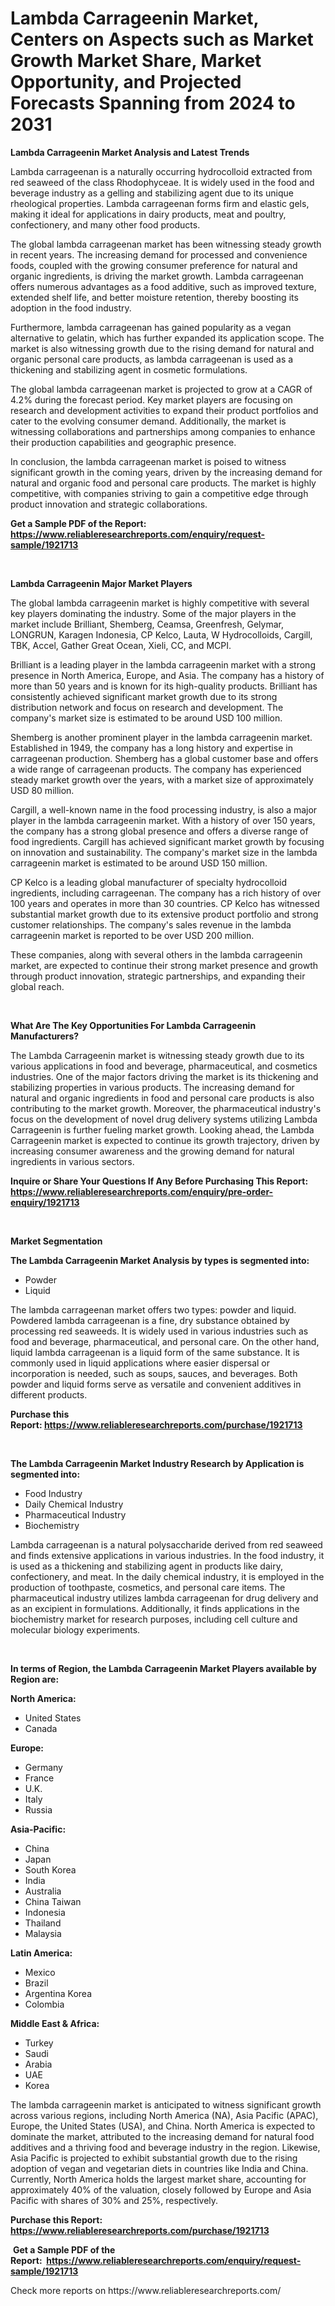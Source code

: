<p><h1>Lambda Carrageenin Market, Centers on Aspects such as Market Growth Market Share, Market Opportunity, and Projected Forecasts Spanning from 2024 to 2031</h1></p><p><strong>Lambda Carrageenin Market Analysis and Latest Trends</strong></p>
<p><p>Lambda carrageenan is a naturally occurring hydrocolloid extracted from red seaweed of the class Rhodophyceae. It is widely used in the food and beverage industry as a gelling and stabilizing agent due to its unique rheological properties. Lambda carrageenan forms firm and elastic gels, making it ideal for applications in dairy products, meat and poultry, confectionery, and many other food products.</p><p>The global lambda carrageenan market has been witnessing steady growth in recent years. The increasing demand for processed and convenience foods, coupled with the growing consumer preference for natural and organic ingredients, is driving the market growth. Lambda carrageenan offers numerous advantages as a food additive, such as improved texture, extended shelf life, and better moisture retention, thereby boosting its adoption in the food industry.</p><p>Furthermore, lambda carrageenan has gained popularity as a vegan alternative to gelatin, which has further expanded its application scope. The market is also witnessing growth due to the rising demand for natural and organic personal care products, as lambda carrageenan is used as a thickening and stabilizing agent in cosmetic formulations.</p><p>The global lambda carrageenan market is projected to grow at a CAGR of 4.2% during the forecast period. Key market players are focusing on research and development activities to expand their product portfolios and cater to the evolving consumer demand. Additionally, the market is witnessing collaborations and partnerships among companies to enhance their production capabilities and geographic presence.</p><p>In conclusion, the lambda carrageenan market is poised to witness significant growth in the coming years, driven by the increasing demand for natural and organic food and personal care products. The market is highly competitive, with companies striving to gain a competitive edge through product innovation and strategic collaborations.</p></p>
<p><strong>Get a Sample PDF of the Report:&nbsp; <a href="https://www.reliableresearchreports.com/enquiry/request-sample/1921713">https://www.reliableresearchreports.com/enquiry/request-sample/1921713</a></strong></p>
<p>&nbsp;</p>
<p><strong>Lambda Carrageenin Major Market Players</strong></p>
<p><p>The global lambda carrageenin market is highly competitive with several key players dominating the industry. Some of the major players in the market include Brilliant, Shemberg, Ceamsa, Greenfresh, Gelymar, LONGRUN, Karagen Indonesia, CP Kelco, Lauta, W Hydrocolloids, Cargill, TBK, Accel, Gather Great Ocean, Xieli, CC, and MCPI.</p><p>Brilliant is a leading player in the lambda carrageenin market with a strong presence in North America, Europe, and Asia. The company has a history of more than 50 years and is known for its high-quality products. Brilliant has consistently achieved significant market growth due to its strong distribution network and focus on research and development. The company's market size is estimated to be around USD 100 million.</p><p>Shemberg is another prominent player in the lambda carrageenin market. Established in 1949, the company has a long history and expertise in carrageenan production. Shemberg has a global customer base and offers a wide range of carrageenan products. The company has experienced steady market growth over the years, with a market size of approximately USD 80 million.</p><p>Cargill, a well-known name in the food processing industry, is also a major player in the lambda carrageenin market. With a history of over 150 years, the company has a strong global presence and offers a diverse range of food ingredients. Cargill has achieved significant market growth by focusing on innovation and sustainability. The company's market size in the lambda carrageenin market is estimated to be around USD 150 million.</p><p>CP Kelco is a leading global manufacturer of specialty hydrocolloid ingredients, including carrageenan. The company has a rich history of over 100 years and operates in more than 30 countries. CP Kelco has witnessed substantial market growth due to its extensive product portfolio and strong customer relationships. The company's sales revenue in the lambda carrageenin market is reported to be over USD 200 million.</p><p>These companies, along with several others in the lambda carrageenin market, are expected to continue their strong market presence and growth through product innovation, strategic partnerships, and expanding their global reach.</p></p>
<p>&nbsp;</p>
<p><strong>What Are The Key Opportunities For Lambda Carrageenin Manufacturers?</strong></p>
<p><p>The Lambda Carrageenin market is witnessing steady growth due to its various applications in food and beverage, pharmaceutical, and cosmetics industries. One of the major factors driving the market is its thickening and stabilizing properties in various products. The increasing demand for natural and organic ingredients in food and personal care products is also contributing to the market growth. Moreover, the pharmaceutical industry's focus on the development of novel drug delivery systems utilizing Lambda Carrageenin is further fueling market growth. Looking ahead, the Lambda Carrageenin market is expected to continue its growth trajectory, driven by increasing consumer awareness and the growing demand for natural ingredients in various sectors.</p></p>
<p><strong>Inquire or Share Your Questions If Any Before Purchasing This Report: <a href="https://www.reliableresearchreports.com/enquiry/pre-order-enquiry/1921713">https://www.reliableresearchreports.com/enquiry/pre-order-enquiry/1921713</a></strong></p>
<p>&nbsp;</p>
<p><strong>Market Segmentation</strong></p>
<p><strong>The Lambda Carrageenin Market Analysis by types is segmented into:</strong></p>
<p><ul><li>Powder</li><li>Liquid</li></ul></p>
<p><p>The lambda carrageenan market offers two types: powder and liquid. Powdered lambda carrageenan is a fine, dry substance obtained by processing red seaweeds. It is widely used in various industries such as food and beverage, pharmaceutical, and personal care. On the other hand, liquid lambda carrageenan is a liquid form of the same substance. It is commonly used in liquid applications where easier dispersal or incorporation is needed, such as soups, sauces, and beverages. Both powder and liquid forms serve as versatile and convenient additives in different products.</p></p>
<p><strong>Purchase this Report:&nbsp;<a href="https://www.reliableresearchreports.com/purchase/1921713">https://www.reliableresearchreports.com/purchase/1921713</a></strong></p>
<p>&nbsp;</p>
<p><strong>The Lambda Carrageenin Market Industry Research by Application is segmented into:</strong></p>
<p><ul><li>Food Industry</li><li>Daily Chemical Industry</li><li>Pharmaceutical Industry</li><li>Biochemistry</li></ul></p>
<p><p>Lambda carrageenan is a natural polysaccharide derived from red seaweed and finds extensive applications in various industries. In the food industry, it is used as a thickening and stabilizing agent in products like dairy, confectionery, and meat. In the daily chemical industry, it is employed in the production of toothpaste, cosmetics, and personal care items. The pharmaceutical industry utilizes lambda carrageenan for drug delivery and as an excipient in formulations. Additionally, it finds applications in the biochemistry market for research purposes, including cell culture and molecular biology experiments.</p></p>
<p>&nbsp;</p>
<p><strong>In terms of Region, the Lambda Carrageenin Market Players available by Region are:</strong></p>
<p>
    <p> <strong> North America: </strong>
        <ul>
            <li>United States</li>
            <li>Canada</li>
        </ul>
        </p> 
    <p> <strong> Europe: </strong>
        <ul>
            <li>Germany</li>
            <li>France</li>
            <li>U.K.</li>
            <li>Italy</li>
            <li>Russia</li>
        </ul>
        </p> 
    <p> <strong> Asia-Pacific: </strong>
        <ul>
            <li>China</li>
            <li>Japan</li>
            <li>South Korea</li>
            <li>India</li>
            <li>Australia</li>
            <li>China Taiwan</li>
            <li>Indonesia</li>
            <li>Thailand</li>
            <li>Malaysia</li>
        </ul>
        </p> 
    <p> <strong> Latin America: </strong>
        <ul>
            <li>Mexico</li>
            <li>Brazil</li>
            <li>Argentina Korea</li>
            <li>Colombia</li>
        </ul>
        </p> 
    <p> <strong> Middle East & Africa: </strong>
        <ul>
            <li>Turkey</li>
            <li>Saudi</li>
            <li>Arabia</li>
            <li>UAE</li>
            <li>Korea</li>
        </ul>
    </p>
    </p>
<p><p>The lambda carrageenin market is anticipated to witness significant growth across various regions, including North America (NA), Asia Pacific (APAC), Europe, the United States (USA), and China. North America is expected to dominate the market, attributed to the increasing demand for natural food additives and a thriving food and beverage industry in the region. Likewise, Asia Pacific is projected to exhibit substantial growth due to the rising adoption of vegan and vegetarian diets in countries like India and China. Currently, North America holds the largest market share, accounting for approximately 40% of the valuation, closely followed by Europe and Asia Pacific with shares of 30% and 25%, respectively.</p></p>
<p><strong>Purchase this Report: <a href="https://www.reliableresearchreports.com/purchase/1921713">https://www.reliableresearchreports.com/purchase/1921713</a></strong></p>
<p>&nbsp;<strong>Get a Sample PDF of the Report:&nbsp;&nbsp;<a href="https://www.reliableresearchreports.com/enquiry/request-sample/1921713">https://www.reliableresearchreports.com/enquiry/request-sample/1921713</a></strong></p>
<p><strong></strong></p>
<p>Check more reports on https://www.reliableresearchreports.com/</p>